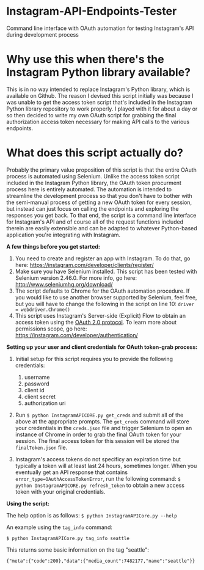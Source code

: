 # Instagram-API-Endpoints-Tester
Command line interface with OAuth automation for testing Instagram's API during development process


# Why use this when there's the Instagram Python library available?

This is in no way intended to replace Instagram's Python library, which is available on Github. The reason I devised this script initially was because I was unable to get the access token script that's included in the Instagram Python library repository to work properly. I played with it for about a day or so then decided to write my own OAuth script for grabbing the final authorization access token necessary for making API calls to the various endpoints. 

# What does this script actually do? 

Probably the primary value proposition of this script is that the entire OAuth process is automated using Selenium. Unlike the access token script included in the Instagram Python library, the OAuth token procurment process here is entirely automated. The automation is intended to streamline the development process so that you don't have to bother with the semi-manual process of getting a new OAuth token for every session, but instead can just focus on calling the endpoints and exploring the responses you get back. To that end, the script is a command line interface for Instagram's API and of course all of the request functions included therein are easily extensible and can be adapted to whatever Python-based application you're integrating with Instagram.

**A few things before you get started:** 


1. You need to create and register an app with Instagram. To do that, go here: https://instagram.com/developer/clients/register/
2. Make sure you have Selenium installed. This script has been tested with Selenium version 2.46.0. For more info, go here: http://www.seleniumhq.org/download/
3. The script defaults to Chrome for the OAuth automation procedure. If you would like to use another browser supported by Selenium, feel free, but you will have to change the following in the script on line 10: `driver = webdriver.Chrome()` 
4. This script uses Instagram's Server-side (Explicit) Flow to obtain an access token using the [OAuth 2.0 protocol](http://tools.ietf.org/html/draft-ietf-oauth-v2-12). To learn more about permissions scope, go here: https://instagram.com/developer/authentication/

**Setting up your user and client credentials for OAuth token-grab process:**

1. Initial setup for this script requires you to provide the following credentials: 
    1. username
    2. password
    3. client id
    4. client secret 
    5. authorization uri

2. Run `$ python InstagramAPICORE.py get_creds` and submit all of the above at the appropriate prompts. The `get_creds` command will store your credentials in the `creds.json` file and trigger Selenium to open an instance of Chrome in order to grab the final OAuth token for your session. The final access token for this session will be stored the `finalToken.json` file. 
3. Instagram's access tokens do not specificy an expiration time but typically a token will at least last 24 hours, sometimes longer. When you eventually get an API response that contains `error_type=OAuthAccessTokenError`, run the following command: `$ python InstagramAPICORE.py refresh_token` to obtain a new access token with your original credentials.

**Using the script:**

The help option is as follows: 
`$ python InstagramAPICore.py --help`

An example using the `tag_info` command: 

`$ python InstagramAPICore.py tag_info seattle`

This returns some basic information on the tag "seattle": 

`{"meta":{"code":200},"data":{"media_count":7482177,"name":"seattle"}}`
